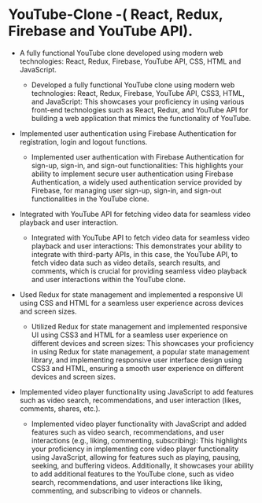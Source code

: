 # YouTube-Clone -( React, Redux, Firebase and YouTube API).

- A fully functional YouTube clone developed using modern web technologies: React, Redux, Firebase, YouTube API, CSS, HTML and JavaScript.
   - Developed a fully functional YouTube clone using modern web technologies: React, Redux, Firebase, YouTube API, CSS3, HTML, and JavaScript: This showcases your proficiency in using various front-end technologies such as React, Redux, and YouTube API for building a web application that mimics the functionality of YouTube.

- Implemented user authentication using Firebase Authentication for registration, login and logout functions.
   - Implemented user authentication with Firebase Authentication for sign-up, sign-in, and sign-out functionalities: This highlights your ability to implement secure user authentication using Firebase Authentication, a widely used authentication service provided by Firebase, for managing user sign-up, sign-in, and sign-out functionalities in the YouTube clone. 

- Integrated with YouTube API for fetching video data for seamless video playback and user interaction.
   - Integrated with YouTube API to fetch video data for seamless video playback and user interactions: This demonstrates your ability to integrate with third-party APIs, in this case, the YouTube API, to fetch video data such as video details, search results, and comments, which is crucial for providing seamless video playback and user interactions within the YouTube clone. 

- Used Redux for state management and implemented a responsive UI using CSS and HTML for a seamless user experience across devices and screen sizes.
   - Utilized Redux for state management and implemented responsive UI using CSS3 and HTML for a seamless user experience on different devices and screen sizes: This showcases your proficiency in using Redux for state management, a popular state management library, and implementing responsive user interface design using CSS3 and HTML, ensuring a smooth user experience on different devices and screen sizes.

- Implemented video player functionality using JavaScript to add features such as video search, recommendations, and user interaction (likes, comments, shares, etc.).
   - Implemented video player functionality with JavaScript and added features such as video search, recommendations, and user interactions (e.g., liking, commenting, subscribing): This highlights your proficiency in implementing core video player functionality using JavaScript, allowing for features such as playing, pausing, seeking, and buffering videos. Additionally, it showcases your ability to add additional features to the YouTube clone, such as video search, recommendations, and user interactions like liking, commenting, and subscribing to videos or channels.
   
